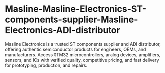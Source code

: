 # Masline-Masline-Electronics-ST-components-supplier-Masline-Electronics-ADI-distributor
Masline Electronics is a trusted ST components supplier and ADI distributor, offering authentic semiconductor products for engineers, OEMs, and manufacturers. Access STM32 microcontrollers, analog devices, amplifiers, sensors, and ICs with verified quality, competitive pricing, and fast delivery for prototyping, production, and repairs.
